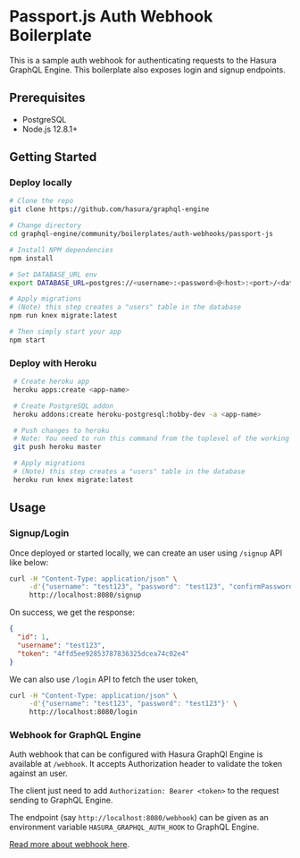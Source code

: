 # Passport.js Auth Webhook Boilerplate

This is a sample auth webhook for authenticating requests to the Hasura GraphQL Engine. This boilerplate also exposes login and signup endpoints.

Prerequisites
-------------

- PostgreSQL
- Node.js 12.8.1+

Getting Started
---------------

### Deploy locally

```bash
# Clone the repo
git clone https://github.com/hasura/graphql-engine

# Change directory
cd graphql-engine/community/boilerplates/auth-webhooks/passport-js

# Install NPM dependencies
npm install

# Set DATABASE_URL env
export DATABASE_URL=postgres://<username>:<password>@<host>:<port>/<database_name>

# Apply migrations
# (Note) this step creates a "users" table in the database
npm run knex migrate:latest

# Then simply start your app
npm start
```

### Deploy with Heroku

```bash
 # Create heroku app
 heroku apps:create <app-name>

 # Create PostgreSQL addon
 heroku addons:create heroku-postgresql:hobby-dev -a <app-name>

 # Push changes to heroku
 # Note: You need to run this command from the toplevel of the working tree (graphql-engine)
 git push heroku master

 # Apply migrations
 # (Note) this step creates a "users" table in the database
 heroku run knex migrate:latest
```

## Usage

### Signup/Login

Once deployed or started locally, we can create an user using `/signup` API like below:
```bash
curl -H "Content-Type: application/json" \
     -d'{"username": "test123", "password": "test123", "confirmPassword": "test123"}' \
     http://localhost:8080/signup
```

On success, we get the response:
```json
{
  "id": 1,
  "username": "test123",
  "token": "4ffd5ee92853787836325dcea74c02e4"
}
```

We can also use `/login` API to fetch the user token,
```bash
curl -H "Content-Type: application/json" \
     -d'{"username": "test123", "password": "test123"}' \
     http://localhost:8080/login
```

### Webhook for GraphQL Engine

Auth webhook that can be configured with Hasura GraphQl Engine is available at `/webhook`. It accepts Authorization header to validate the token against an user.

The client just need to add `Authorization: Bearer <token>` to the request sending to GraphQL Engine.

The endpoint (say `http://localhost:8080/webhook`) can be given as an environment variable `HASURA_GRAPHQL_AUTH_HOOK` to GraphQL Engine.

[Read more about webhook here](https://docs.hasura.io/1.0/graphql/manual/auth/authentication/webhook.html).
